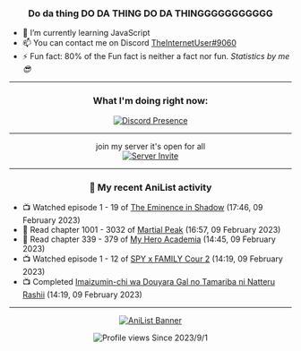 <div align="center">

### Do da thing DO DA THING DO DA THINGGGGGGGGGGG
</div>

- 🌱 I’m currently learning JavaScript
- 📫 You can contact me on Discord [TheInternetUser#9060](https://discord.com/users/534117072796385300)
- ⚡ Fun fact: 80% of the Fun fact is neither a fact nor fun. _Statistics by me 😎_
<hr>

<div align="center">

### What I'm doing right now:
[![Discord Presence](https://lanyard.cnrad.dev/api/534117072796385300)](https://discord.com/users/534117072796385300)
<hr>

join my server it's open for all <br>
[![Server Invite](https://invidget.switchblade.xyz/bfYgVHxrSs)](https://discord.gg/bfYgVHxrSs)

<hr>
  
### 🌸 My recent AniList activity

</div>

<!-- ANILIST_ACTIVITY:start -->

-   📺 Watched episode 1 - 19 of [The Eminence in Shadow](https://anilist.co/anime/130298) (17:46, 09 February 2023)
-   📖 Read chapter 1001 - 3032 of [Martial Peak](https://anilist.co/manga/104494) (16:57, 09 February 2023)
-   📖 Read chapter 339 - 379 of [My Hero Academia](https://anilist.co/manga/85486) (14:45, 09 February 2023)
-   📺 Watched episode 1 - 12 of [SPY x FAMILY Cour 2](https://anilist.co/anime/142838) (14:19, 09 February 2023)
-   📺 Completed [Imaizumin-chi wa Douyara Gal no Tamariba ni Natteru Rashii](https://anilist.co/anime/132203) (14:19, 09 February 2023)

<!-- ANILIST_ACTIVITY:end -->
<hr>

<div align="center">

[![AniList Banner](https://img.anili.st/User/929966)](https://anilist.co/user/TheInternetUser)

![Profile views](https://gpvc.arturio.dev/TheInternetUse7) Since 2023/9/1

</div>
